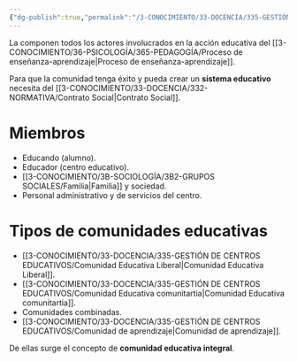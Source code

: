 ```yaml
---
{"dg-publish":true,"permalink":"/3-CONOCIMIENTO/33-DOCENCIA/335-GESTIÓN DE CENTROS EDUCATIVOS/Comunidad Educativa/"}
---
```


La componen todos los actores involucrados en la acción educativa del [[3-CONOCIMIENTO/36-PSICOLOGÍA/365-PEDAGOGÍA/Proceso de enseñanza-aprendizaje\|Proceso de enseñanza-aprendizaje]].

Para que la comunidad tenga éxito y pueda crear un **sistema educativo** necesita del [[3-CONOCIMIENTO/33-DOCENCIA/332-NORMATIVA/Contrato Social\|Contrato Social]].

# Miembros
- Educando (alumno).
- Educador (centro educativo).
- [[3-CONOCIMIENTO/3B-SOCIOLOGÍA/3B2-GRUPOS SOCIALES/Familia\|Familia]] y sociedad.
- Personal administrativo y de servicios del centro.

# Tipos de comunidades educativas
- [[3-CONOCIMIENTO/33-DOCENCIA/335-GESTIÓN DE CENTROS EDUCATIVOS/Comunidad Educativa Liberal\|Comunidad Educativa Liberal]].
- [[3-CONOCIMIENTO/33-DOCENCIA/335-GESTIÓN DE CENTROS EDUCATIVOS/Comunidad Educativa comunitartia\|Comunidad Educativa comunitartia]].
- Comunidades combinadas.
- [[3-CONOCIMIENTO/33-DOCENCIA/335-GESTIÓN DE CENTROS EDUCATIVOS/Comunidad de aprendizaje\|Comunidad de aprendizaje]].

De ellas surge el concepto de **comunidad educativa integral**.
